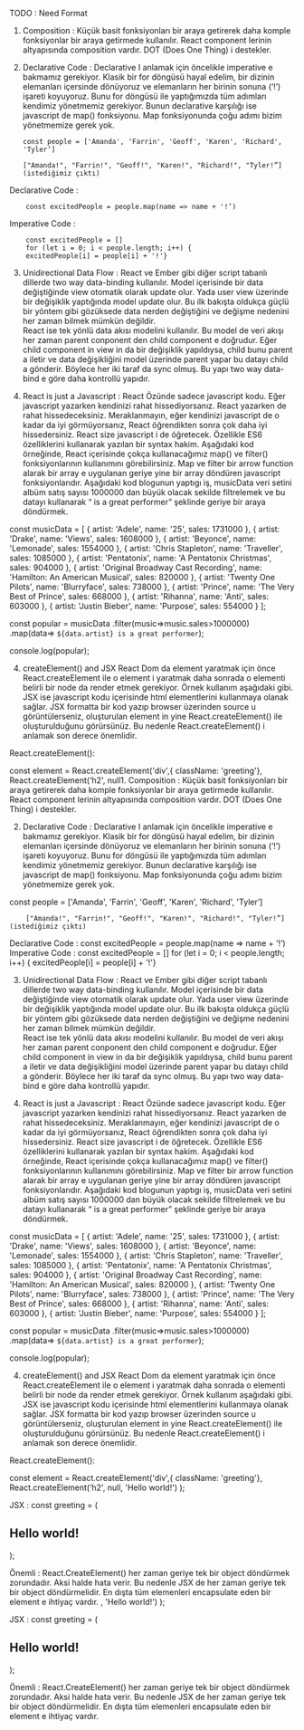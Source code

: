 TODO : Need Format

1.  Composition : Küçük basit fonksiyonları bir araya getirerek daha komple fonksiyonlar bir araya getirmede kullanılır. React component lerinin altyapısında composition vardır. DOT (Does One Thing) i destekler.
2.  Declarative Code : Declarative I anlamak için öncelikle imperative e bakmamız gerekiyor. Klasik bir for döngüsü hayal edelim, bir dizinin elemanları içersinde dönüyoruz ve elemanların her birinin sonuna (‘!’) işareti koyuyoruz. Bunu for döngüsü ile yaptığımızda tüm adımları kendimiz yönetmemiz gerekiyor. Bunun declarative karşılığı ise javascript de map() fonksiyonu. Map fonksiyonunda çoğu adımı bizim yönetmemize gerek yok.


        const people = ['Amanda', 'Farrin', 'Geoff', 'Karen', 'Richard', 'Tyler’]

        ["Amanda!", "Farrin!", "Geoff!", "Karen!", "Richard!", "Tyler!”] (istediğimiz çıktı)

Declarative Code :

        const excitedPeople = people.map(name => name + '!’)

Imperative Code :

        const excitedPeople = []
        for (let i = 0; i < people.length; i++) {
        excitedPeople[i] = people[i] + '!'}

3. Unidirectional Data Flow : React ve Ember gibi diğer script tabanlı dillerde two way data-binding kullanılır. Model içerisinde bir data değiştiğinde view otomatik olarak update olur. Yada user view üzerinde bir değişiklik yaptığında model update olur. Bu ilk bakışta oldukça güçlü bir yöntem gibi gözüksede data nerden değiştiğini ve değişme nedenini her zaman bilmek mümkün değildir.  
   React ise tek yönlü data akısı modelini kullanılır. Bu model de veri akışı her zaman parent conponent den child component e doğrudur. Eğer child component in view in da bir değişiklik yapıldıysa, child bunu parent a iletir ve data değişikliğini model üzerinde parent yapar bu datayı child a gönderir. Böylece her iki taraf da sync olmuş. Bu yapı two way data-bind e göre daha kontrollü yapıdır.

4. React is just a Javascript : React Özünde sadece javascript kodu. Eğer javascript yazarken kendinizi rahat hissediyorsanız. React yazarken de rahat hissedeceksiniz. Meraklanmayın, eğer kendinizi javascript de o kadar da iyi görmüyorsanız, React öğrendikten sonra çok daha iyi hissedersiniz. React size javascript i de öğretecek. Özellikle ES6 özelliklerini kullanarak yazılan bir syntax hakim. Aşağıdaki kod örneğinde, React içerisinde çokça kullanacağımız map() ve filter() fonksiyonlarının kullanımını görebilirsiniz. Map ve filter bir arrow function alarak bir array e uygulanan geriye yine bir array döndüren javascript fonksiyonlarıdır.
   Aşağıdaki kod blogunun yaptıgı iş, musicData veri setini albüm satış sayısı 1000000 dan büyük olacak sekilde filtrelemek ve bu datayı kullanarak “<artist> is a great performer” şeklinde geriye bir araya döndürmek.

const musicData = [
{ artist: 'Adele', name: '25', sales: 1731000 },
{ artist: 'Drake', name: 'Views', sales: 1608000 },
{ artist: 'Beyonce', name: 'Lemonade', sales: 1554000 },
{ artist: 'Chris Stapleton', name: 'Traveller', sales: 1085000 },
{ artist: 'Pentatonix', name: 'A Pentatonix Christmas', sales: 904000 },
{ artist: 'Original Broadway Cast Recording',
name: 'Hamilton: An American Musical', sales: 820000 },
{ artist: 'Twenty One Pilots', name: 'Blurryface', sales: 738000 },
{ artist: 'Prince', name: 'The Very Best of Prince', sales: 668000 },
{ artist: 'Rihanna', name: 'Anti', sales: 603000 },
{ artist: 'Justin Bieber', name: 'Purpose', sales: 554000 }
];

const popular = musicData
.filter(music=>music.sales>1000000)
.map(data=> `${data.artist} is a great performer`);

console.log(popular);

4.  createElement() and JSX
    React Dom da element yaratmak için önce React.createElement ile o element i yaratmak daha sonrada o elementi belirli bir node da render etmek gerekiyor. Örnek kullanım aşağıdaki gibi. JSX ise javascript kodu içerisinde html elementlerini kullanmaya olanak sağlar. JSX formatta bir kod yazıp browser üzerinden source u görüntülerseniz, oluşturulan element in yine React.createElement() ile oluşturulduğunu görürsünüz. Bu nedenle React.createElement() i anlamak son derece önemlidir.

React.createElement():

const element = React.createElement('div',{ className: 'greeting'},
React.createElement(‘h2', null1. Composition : Küçük basit fonksiyonları bir araya getirerek daha komple fonksiyonlar bir araya getirmede kullanılır. React component lerinin altyapısında composition vardır. DOT (Does One Thing) i destekler.

2.  Declarative Code : Declarative I anlamak için öncelikle imperative e bakmamız gerekiyor. Klasik bir for döngüsü hayal edelim, bir dizinin elemanları içersinde dönüyoruz ve elemanların her birinin sonuna (‘!’) işareti koyuyoruz. Bunu for döngüsü ile yaptığımızda tüm adımları kendimiz yönetmemiz gerekiyor. Bunun declarative karşılığı ise javascript de map() fonksiyonu. Map fonksiyonunda çoğu adımı bizim yönetmemize gerek yok.

const people = ['Amanda', 'Farrin', 'Geoff', 'Karen', 'Richard', 'Tyler’]

        ["Amanda!", "Farrin!", "Geoff!", "Karen!", "Richard!", "Tyler!”] (istediğimiz çıktı)

Declarative Code : const excitedPeople = people.map(name => name + '!’)
Imperative Code :
const excitedPeople = []
for (let i = 0; i < people.length; i++) {
excitedPeople[i] = people[i] + '!'}

3. Unidirectional Data Flow : React ve Ember gibi diğer script tabanlı dillerde two way data-binding kullanılır. Model içerisinde bir data değiştiğinde view otomatik olarak update olur. Yada user view üzerinde bir değişiklik yaptığında model update olur. Bu ilk bakışta oldukça güçlü bir yöntem gibi gözüksede data nerden değiştiğini ve değişme nedenini her zaman bilmek mümkün değildir.  
   React ise tek yönlü data akısı modelini kullanılır. Bu model de veri akışı her zaman parent conponent den child component e doğrudur. Eğer child component in view in da bir değişiklik yapıldıysa, child bunu parent a iletir ve data değişikliğini model üzerinde parent yapar bu datayı child a gönderir. Böylece her iki taraf da sync olmuş. Bu yapı two way data-bind e göre daha kontrollü yapıdır.

4. React is just a Javascript : React Özünde sadece javascript kodu. Eğer javascript yazarken kendinizi rahat hissediyorsanız. React yazarken de rahat hissedeceksiniz. Meraklanmayın, eğer kendinizi javascript de o kadar da iyi görmüyorsanız, React öğrendikten sonra çok daha iyi hissedersiniz. React size javascript i de öğretecek. Özellikle ES6 özelliklerini kullanarak yazılan bir syntax hakim. Aşağıdaki kod örneğinde, React içerisinde çokça kullanacağımız map() ve filter() fonksiyonlarının kullanımını görebilirsiniz. Map ve filter bir arrow function alarak bir array e uygulanan geriye yine bir array döndüren javascript fonksiyonlarıdır.
   Aşağıdaki kod blogunun yaptıgı iş, musicData veri setini albüm satış sayısı 1000000 dan büyük olacak sekilde filtrelemek ve bu datayı kullanarak “<artist> is a great performer” şeklinde geriye bir araya döndürmek.

const musicData = [
{ artist: 'Adele', name: '25', sales: 1731000 },
{ artist: 'Drake', name: 'Views', sales: 1608000 },
{ artist: 'Beyonce', name: 'Lemonade', sales: 1554000 },
{ artist: 'Chris Stapleton', name: 'Traveller', sales: 1085000 },
{ artist: 'Pentatonix', name: 'A Pentatonix Christmas', sales: 904000 },
{ artist: 'Original Broadway Cast Recording',
name: 'Hamilton: An American Musical', sales: 820000 },
{ artist: 'Twenty One Pilots', name: 'Blurryface', sales: 738000 },
{ artist: 'Prince', name: 'The Very Best of Prince', sales: 668000 },
{ artist: 'Rihanna', name: 'Anti', sales: 603000 },
{ artist: 'Justin Bieber', name: 'Purpose', sales: 554000 }
];

const popular = musicData
.filter(music=>music.sales>1000000)
.map(data=> `${data.artist} is a great performer`);

console.log(popular);

4.  createElement() and JSX
    React Dom da element yaratmak için önce React.createElement ile o element i yaratmak daha sonrada o elementi belirli bir node da render etmek gerekiyor. Örnek kullanım aşağıdaki gibi. JSX ise javascript kodu içerisinde html elementlerini kullanmaya olanak sağlar. JSX formatta bir kod yazıp browser üzerinden source u görüntülerseniz, oluşturulan element in yine React.createElement() ile oluşturulduğunu görürsünüz. Bu nedenle React.createElement() i anlamak son derece önemlidir.

React.createElement():

const element = React.createElement('div',{ className: 'greeting'},
React.createElement(‘h2', null, 'Hello world!')
);

JSX :
const greeting = (

 <div className='greeting'>
 <h2>Hello world!</h2>
 </div>
);

Önemli : React.CreateElement() her zaman geriye tek bir object döndürmek zorundadır. Aksi halde hata verir. Bu nedenle JSX de her zaman geriye tek bir object döndürmelidir. En dışta tüm elemenleri encapsulate eden bir element e ihtiyaç vardır. , 'Hello world!')
);

JSX :
const greeting = (

 <div className='greeting'>
 <h2>Hello world!</h2>
 </div>
);

Önemli : React.CreateElement() her zaman geriye tek bir object döndürmek zorundadır. Aksi halde hata verir. Bu nedenle JSX de her zaman geriye tek bir object döndürmelidir. En dışta tüm elemenleri encapsulate eden bir element e ihtiyaç vardır.
